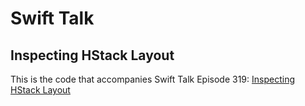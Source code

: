 # Swift Talk
## Inspecting HStack Layout

This is the code that accompanies Swift Talk Episode 319: [Inspecting HStack Layout](https://talk.objc.io/episodes/S01E319-inspecting-hstack-layout)